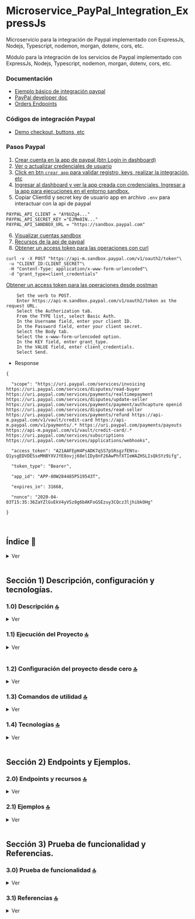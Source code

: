 # Microservice_PayPal_Integration_ExpressJs
Microservicio para la integración de Paypal implementado con ExpressJs, Nodejs, Typescript, nodemon, morgan, dotenv, cors, etc.


Módulo para la integración de los servicios de Paypal implementado con ExpressJs, Nodejs, Typescript, nodemon, morgan, dotenv, cors, etc.

### Documentación

*   [Ejemplo básico de integración paypal](https://www.youtube.com/watch?v=sBenKZqEzpQ)
*   [PayPal developer doc](https://developer.paypal.com/home)
* [Orders Endpoints](https://developer.paypal.com/docs/api/orders/v2/#orders_create)

### Códigos de integración Paypal

*   [Demo checkout, buttons, etc](https://demo.paypal.com/us/demo/code_samples?)

### Pasos Paypal

1.  [Crear cuenta en la app de paypal (btn Login in dashboard)](https://developer.paypal.com/home/)
2.  [Ver o actualizar credenciales de usuario](https://developer.paypal.com/dashboard/applications/sandbox)
3.  [Click en btn `crear app` para validar registro, keys, realizar la integración, etc](https://developer.paypal.com/dashboard/applications/sandbox)
4.  [Ingresar al dashboard y ver la app creada con credenciales. Ingresar a la app para ejecuciones en el entorno sandbox.](https://developer.paypal.com/dashboard/applications/sandbox)
5.  Copiar ClientId y secret key de usuario app en archivo `.env` para interactuar con la api de paypal

```env
PAYPAL_API_CLIENT = "AY6UZg4..."
PAYPAL_API_SECRET_KEY ="EJMm8IN..."
PAYPAL_API_SANDBOX_URL = "https://sandbox.paypal.com"
```

6.  [Visualizar cuentas sandbox](https://developer.paypal.com/dashboard/accounts)
7.  [Recursos de la api de paypal](https://developer.paypal.com/api/rest/current-resources/)
8.  [Obtener un access token para las operaciones con curl](https://developer.paypal.com/api/rest/)

```curl
curl -v -X POST "https://api-m.sandbox.paypal.com/v1/oauth2/token"\
 -u "CLIENT_ID:CLIENT_SECRET"\
 -H "Content-Type: application/x-www-form-urlencoded"\
 -d "grant_type=client_credentials"
```

[Obtener un access token para las operaciones desde postman](https://developer.paypal.com/api/rest/)

```postman
    Set the verb to POST.
    Enter https://api-m.sandbox.paypal.com/v1/oauth2/token as the request URL.
    Select the Authorization tab.
    From the TYPE list, select Basic Auth.
    In the Username field, enter your client ID.
    In the Password field, enter your client secret.
    Select the Body tab.
    Select the x-www-form-urlencoded option.
    In the KEY field, enter grant_type.
    In the VALUE field, enter client_credentials.
    Select Send.
```

*   Response

```git
{

  "scope": "https://uri.paypal.com/services/invoicing https://uri.paypal.com/services/disputes/read-buyer https://uri.paypal.com/services/payments/realtimepayment https://uri.paypal.com/services/disputes/update-seller https://uri.paypal.com/services/payments/payment/authcapture openid https://uri.paypal.com/services/disputes/read-seller https://uri.paypal.com/services/payments/refund https://api-m.paypal.com/v1/vault/credit-card https://api-m.paypal.com/v1/payments/.* https://uri.paypal.com/payments/payouts https://api-m.paypal.com/v1/vault/credit-card/.* https://uri.paypal.com/services/subscriptions https://uri.paypal.com/services/applications/webhooks",

  "access_token": "A21AAFEpH4PsADK7qSS7pSRsgzfENtu-Q1ysgEDVDESseMHBYXVJYE8ovjj68elIDy8nF26AwPhfXTIeWAZHSLIsQkSYz9ifg",

  "token_type": "Bearer",

  "app_id": "APP-80W284485P519543T",

  "expires_in": 31668,

  "nonce": "2020-04-03T15:35:36ZaYZlGvEkV4yVSz8g6bAKFoGSEzuy3CQcz3ljhibkOHg"

}
```

<br>

## Índice 📜

<details>
 <summary> Ver </summary>

 <br>

### Sección 1) Descripción, configuración y tecnologías.

*   [1.0) Descripción del Proyecto.](#10-descripción-)
*   [1.1) Ejecución del Proyecto.](#11-ejecución-del-proyecto-)
*   [1.2) Configuración del proyecto desde cero](#12-configuración-del-proyecto-desde-cero-)
*   [1.3) Comandos de utilidad.](#13-comandos-de-utilidad)
*   [1.4) Tecnologías.](#14-tecnologías-)

### Sección 2) Endpoints y Ejemplos

*   [2.0) EndPoints y recursos.](#20-endpoints-y-recursos-)
*   [2.1) Ejemplos.](#21-ejemplos-)

### Sección 3) Prueba de funcionalidad y Referencias

*   [3.0) Prueba de funcionalidad.](#30-prueba-de-funcionalidad-)
*   [3.1) Referencias.](#31-referencias-)

<br>

</details>

<br>

## Sección 1) Descripción, configuración y tecnologías.

### 1.0) Descripción [🔝](#índice-)

<details>
  <summary>Ver</summary>

 <br>

### 1.0.0) Descripción General

### 1.0.1) Descripción Arquitectura y Funcionamiento

<br>

</details>

### 1.1) Ejecución del Proyecto [🔝](#índice-)

<details>
  <summary>Ver</summary>
<br>

#### 1.1.0) Configuraciones iniciales

*   Una vez creado un entorno de trabajo a través de algún ide, clonamos el proyecto

```git
git clone https://github.com/andresWeitzel/Module_PayPal_Integration_ExpressJs
```

*   Nos posicionamos sobre el proyecto

```git
cd 'projectName'
```

*   Instalamos la última versión LTS de [Nodejs(v18)](https://nodejs.org/en/download).
*   Instalamos todas las librerías necesarias

```git
npm i
```

*   Las variables de entorno utilizadas en el proyecto se mantienen para simplificar el proceso de configuración de las mismas. Es recomendado agregar el archivo correspondiente (.env) al .gitignore.
*   El siguiente script configurado en el package.json del proyecto es el encargado de
    *   Levantar el servidor con express (entorno productivo)
    *   Levantar el servidor con express y nodemon (entorno local dev)

```git
"scripts": {
   "dev": "nodemon src/server.js",
   "start": "node src/server.js"
 },
```

*   Ejecutamos la app desde terminal para entorno local.

```git
npm run dev
```

*   Ejecutamos la app desde terminal para entorno productivo.

```git
npm start
```

*   Si se presenta algún mensaje indicando qué el puerto 8080 ya está en uso, podemos terminar todos los procesos dependientes y volver a ejecutar la app

```git
npx kill-port 8080
npm run dev o npm start
```

<br>

</details>

<br>

### 1.2) Configuración del proyecto desde cero [🔝](#índice-)

<details>
  <summary>Ver</summary>

<br>

*   Una vez creado un entorno de trabajo a través de algún ide, clonamos el proyecto

```git
git clone https://github.com/andresWeitzel/Module_PayPal_Integration_ExpressJs
```

*   Nos posicionamos sobre el proyecto

```git
cd 'projectName'
```

*   Instalamos la última versión LTS de [Nodejs(v18)](https://nodejs.org/en/download)
*   Abrimos una terminal desde vsc
*   Inicializamos un proyecto nodejs

```git
npm init
```

*   Creamos un archivo .gitignore y agregamos los files necesarios (por el momento node\_modules)

```git
node_modules
```

*   Creamos un direct source (src) para agregar toda la lógica de nuestra app
*   Instalamos el paquete para el uso de Nodejs con Typescript

```git
npm i --save-dev @types/node
```

*   Instalamos lo necesario para usar typescript

```git
# Locally in your project.
npm install -D typescript
npm install -D ts-node

# Or globally with TypeScript.
npm install -g typescript
npm install -g ts-node

# Depending on configuration, you may also need these
npm install -D tslib @types/node
```

*   Instalamos los plugins para [express (framework)](https://www.npmjs.com/package/express) para ts y nodejs

```git
npm i --save-dev @types/express
npm i express
```

*   Instalamos el plugin para [cors (gestión de recursos)](https://www.npmjs.com/package/cors)

```git
npm i --save-dev @types/cors
npm i cors
```

*   Instalamos el plugin para [dotenv (variables de entorno)](https://www.npmjs.com/package/dotenv)

```git
npm i --save-dev @types/dotenv
```

*   Instalamos el plugin para [morgan-middleware (errores, formatos, etc)](https://levelup.gitconnected.com/better-logs-for-expressjs-using-winston-and-morgan-with-typescript-1c31c1ab9342)

```git
npm i morgan @types/morgan
```

*   Instalamos el plugin para [nodemon (autoreload server)](https://www.npmjs.com/package/nodemon) de forma global y local

```git
npm i -g nodemon
npm i nodemon
```

*   Las variables de entorno utilizadas en el proyecto se mantienen para simplificar el proceso de configuración de las mismas. Es recomendado agregar el archivo correspondiente (.env) al .gitignore.
*   El siguiente script configurado en el package.json del proyecto es el encargado de
    *   Levantar el servidor con express (entorno productivo)
    *   Levantar el servidor con express y nodemon (entorno local dev)

```git
"scripts": {
   "start": "node src/server.ts",
   "start:dev": "nodemon src/server.ts"
 },
```

*   Ejecutamos la app desde terminal para entorno local.

```git
npm run start:dev
```

*   Ejecutamos la app desde terminal para entorno productivo.

```git
npm start
```

*   Si se presenta algún mensaje indicando qué el puerto 8080 ya está en uso, podemos terminar todos los procesos dependientes y volver a ejecutar la app

```git
npx kill-port 8080
npm run start:dev o npm start
```

<br>

</details>

### 1.3) Comandos de utilidad [🔝](#índice-)

<details>
  <summary>Ver</summary>

 <br>

<br>

</details>

### 1.4) Tecnologías [🔝](#índice-)

<details>
  <summary>Ver</summary>

 <br>

| **Tecnologías** | **Versión** | **Finalidad** |\
| ------------- | ------------- | ------------- |
| [NodeJS](https://nodejs.org/en/) | 14.18.1  | Librería JS |
| [Typescript](https://www.typescriptlang.org/) | 3.8.3  | Lenguaje con alto tipado basado en JS |
| [VSC](https://code.visualstudio.com/docs) | 1.72.2  | IDE |
| [Postman](https://www.postman.com/downloads/) | 10.11  | Cliente Http |
| [CMD](https://learn.microsoft.com/en-us/windows-server/administration/windows-commands/cmd) | 10 | Símbolo del Sistema para linea de comandos |
| [Git](https://git-scm.com/downloads) | 2.29.1  | Control de Versiones |

</br>

| **Extensión** |\
| -------------  |
| Prettier - Code formatter |
| Typescript Toolbox - generate setters, getters, constrc, etc |
| Otras |

<br>

</details>

<br>

## Sección 2) Endpoints y Ejemplos.

### 2.0) Endpoints y recursos [🔝](#índice-)

<details>
  <summary>Ver</summary>

<br>

</details>

### 2.1) Ejemplos [🔝](#índice-)

<details>
  <summary>Ver</summary>
<br>

<br>

</details>

<br>

## Sección 3) Prueba de funcionalidad y Referencias.

### 3.0) Prueba de funcionalidad [🔝](#índice-)

<details>
  <summary>Ver</summary>

<br>

<br>

</details>

### 3.1) Referencias [🔝](#índice-)

<details>
  <summary>Ver</summary>

 <br>

#### Documentación

*   [Ejemplo básico de integración paypal](https://www.youtube.com/watch?v=sBenKZqEzpQ)
*   [PayPal developer doc](https://developer.paypal.com/home)

#### Códigos de integración Paypal

*   [Demo checkout, buttons, etc](https://demo.paypal.com/us/demo/code_samples?)

#### Herramientas

*   [Convert cURL para node-axios](https://curlconverter.com/node-axios/)

#### Remark

*   [remark-inline-links](https://github.com/remarkjs/remark-inline-links)
*   [remark-lint-list-item-indent](https://www.npmjs.com/package/remark-lint-list-item-indent)

<br>

</details>
